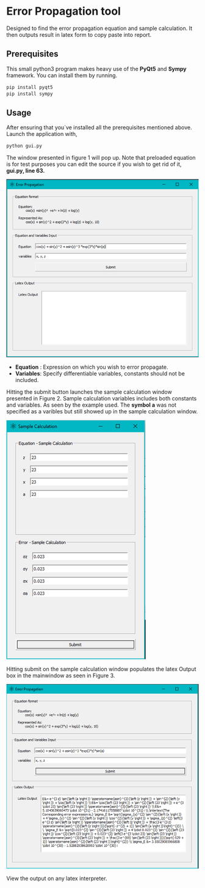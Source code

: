 # **Error Propagation tool**

Designed to find the error propagation equation and sample calculation. It then outputs result in latex form to copy paste into report. 

## **Prerequisites**

This small python3 program makes heavy use of the **PyQt5** and **Sympy** framework.
You can install them by running.

 ```bash
 pip install pyqt5
 pip install sympy
 ```

## **Usage**

After ensuring that you`ve installed all the prerequisites mentioned above. Launch the application with,

```bash
python gui.py
```

 The window presented in figure 1 will pop up. Note that preloaded equation is for test purposes you can edit the source if you wish to get rid of it, **gui.py, line 63.**

![Figure 1](articles/mainWindow.PNG)

* **Equation** : Expression on which you wish to error propagate.
* **Variables**: Specify differentiable variables, constants should not be included.

Hitting the submit button launches the sample calculation window presented in Figure 2. Sample calculation variables includes both constants and variables. As seen by the example used. The **symbol a** was not specified as a varibles but still showed up in the sample calculation window.

![Figure 2](articles/varWindow.PNG)

Hitting submit on the sample calculation window populates the latex Output box in the mainwindow as seen in Figure 3.
 
 ![Figure 2](articles/mainWindowFinal.PNG)
 
View the output on any latex interpreter.